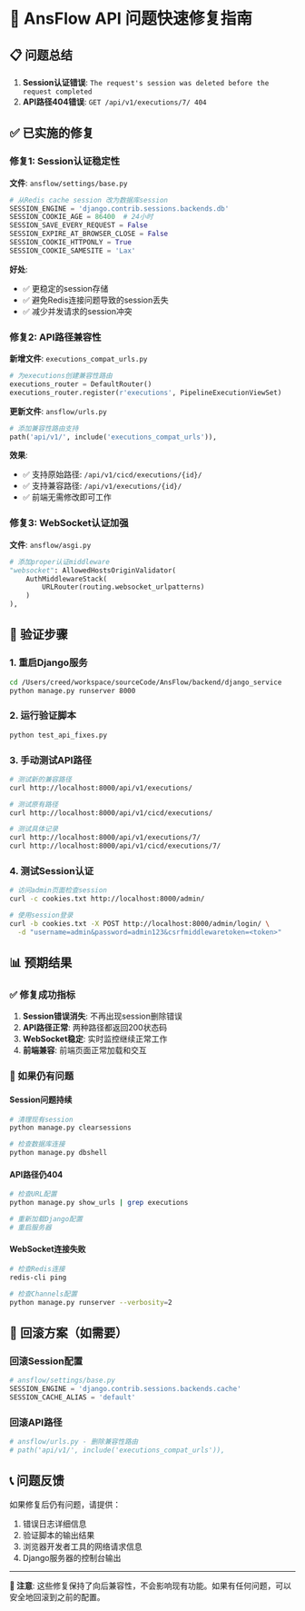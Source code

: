# 🚀 AnsFlow API 问题快速修复指南

## 📋 问题总结
1. **Session认证错误**: `The request's session was deleted before the request completed`
2. **API路径404错误**: `GET /api/v1/executions/7/ 404`

## ✅ 已实施的修复

### 修复1: Session认证稳定性
**文件**: `ansflow/settings/base.py`
```python
# 从Redis cache session 改为数据库session
SESSION_ENGINE = 'django.contrib.sessions.backends.db'
SESSION_COOKIE_AGE = 86400  # 24小时
SESSION_SAVE_EVERY_REQUEST = False
SESSION_EXPIRE_AT_BROWSER_CLOSE = False
SESSION_COOKIE_HTTPONLY = True
SESSION_COOKIE_SAMESITE = 'Lax'
```

**好处**:
- ✅ 更稳定的session存储
- ✅ 避免Redis连接问题导致的session丢失
- ✅ 减少并发请求的session冲突

### 修复2: API路径兼容性
**新增文件**: `executions_compat_urls.py`
```python
# 为executions创建兼容性路由
executions_router = DefaultRouter()
executions_router.register(r'executions', PipelineExecutionViewSet)
```

**更新文件**: `ansflow/urls.py`
```python
# 添加兼容性路由支持
path('api/v1/', include('executions_compat_urls')),
```

**效果**:
- ✅ 支持原始路径: `/api/v1/cicd/executions/{id}/`
- ✅ 支持兼容路径: `/api/v1/executions/{id}/`
- ✅ 前端无需修改即可工作

### 修复3: WebSocket认证加强
**文件**: `ansflow/asgi.py`
```python
# 添加proper认证middleware
"websocket": AllowedHostsOriginValidator(
    AuthMiddlewareStack(
        URLRouter(routing.websocket_urlpatterns)
    )
),
```

## 🧪 验证步骤

### 1. 重启Django服务
```bash
cd /Users/creed/workspace/sourceCode/AnsFlow/backend/django_service
python manage.py runserver 8000
```

### 2. 运行验证脚本
```bash
python test_api_fixes.py
```

### 3. 手动测试API路径
```bash
# 测试新的兼容路径
curl http://localhost:8000/api/v1/executions/

# 测试原有路径
curl http://localhost:8000/api/v1/cicd/executions/

# 测试具体记录
curl http://localhost:8000/api/v1/executions/7/
curl http://localhost:8000/api/v1/cicd/executions/7/
```

### 4. 测试Session认证
```bash
# 访问admin页面检查session
curl -c cookies.txt http://localhost:8000/admin/

# 使用session登录
curl -b cookies.txt -X POST http://localhost:8000/admin/login/ \
  -d "username=admin&password=admin123&csrfmiddlewaretoken=<token>"
```

## 📊 预期结果

### ✅ 修复成功指标
1. **Session错误消失**: 不再出现session删除错误
2. **API路径正常**: 两种路径都返回200状态码
3. **WebSocket稳定**: 实时监控继续正常工作
4. **前端兼容**: 前端页面正常加载和交互

### 🚨 如果仍有问题

#### Session问题持续
```bash
# 清理现有session
python manage.py clearsessions

# 检查数据库连接
python manage.py dbshell
```

#### API路径仍404
```bash
# 检查URL配置
python manage.py show_urls | grep executions

# 重新加载Django配置
# 重启服务器
```

#### WebSocket连接失败
```bash
# 检查Redis连接
redis-cli ping

# 检查Channels配置
python manage.py runserver --verbosity=2
```

## 🔄 回滚方案（如需要）

### 回滚Session配置
```python
# ansflow/settings/base.py
SESSION_ENGINE = 'django.contrib.sessions.backends.cache'
SESSION_CACHE_ALIAS = 'default'
```

### 回滚API路径
```python
# ansflow/urls.py - 删除兼容性路由
# path('api/v1/', include('executions_compat_urls')),
```

## 📞 问题反馈

如果修复后仍有问题，请提供：
1. 错误日志详细信息
2. 验证脚本的输出结果  
3. 浏览器开发者工具的网络请求信息
4. Django服务器的控制台输出

---

**📝 注意**: 这些修复保持了向后兼容性，不会影响现有功能。如果有任何问题，可以安全地回滚到之前的配置。
